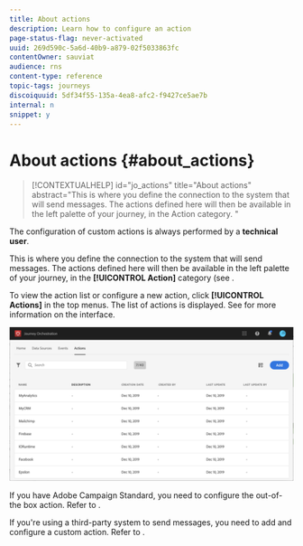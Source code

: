 ```yaml
---
title: About actions
description: Learn how to configure an action
page-status-flag: never-activated
uuid: 269d590c-5a6d-40b9-a879-02f5033863fc
contentOwner: sauviat
audience: rns
content-type: reference
topic-tags: journeys
discoiquuid: 5df34f55-135a-4ea8-afc2-f9427ce5ae7b
internal: n
snippet: y
---
```


# About actions {#about_actions}

>[!CONTEXTUALHELP]
>id="jo_actions"
>title="About actions"
>abstract="This is where you define the connection to the system that will send messages. The actions defined here will then be available in the left palette of your journey, in the Action category. "

The configuration of custom actions is always performed by a **technical user**.

This is where you define the connection to the system that will send messages. The actions defined here will then be available in the left palette of your journey, in the **[!UICONTROL Action]** category (see [](../building-journeys/about-action-activities.md).

To view the action list or configure a new action, click **[!UICONTROL Actions]** in the top menus. The list of actions is displayed. See [](../about/user-interface.md) for more information on the interface.

![](../assets/custom1.png)

If you have Adobe Campaign Standard, you need to configure the out-of-the box action. Refer to [](../action/working-with-adobe-campaign.md).

If you're using a third-party system to send messages, you need to add and configure a custom action. Refer to [](../action/about-custom-action-configuration.md).
